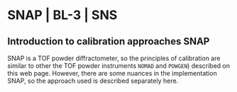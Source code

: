 SNAP | BL-3 | SNS
===

## Introduction to calibration approaches SNAP

SNAP is a TOF powder diffractometer, so the principles of calibration are similar to other the TOF powder instruments `NOMAD` and `POWGEN`) described on this web page. However, there are some nuances in the implementation SNAP, so the approach used is described separately here.

```{tableofcontents}
```
